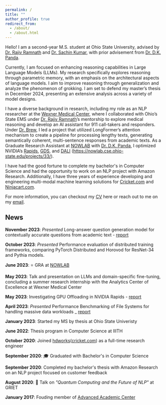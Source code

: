 ```yaml
---
permalink: /
title: ""
author_profile: true
redirect_from: 
  - /about/
  - /about.html
---
```


Hello!
I am a second-year M.S. student at Ohio State University, advised by [Dr. Rajiv Ramnath](https://cse.osu.edu/people/ramnath.6) and [Dr. Sachin Kumar](https://sites.google.com/view/sachinkumar), with prior advisement from [Dr. D.K. Panda](https://cse.osu.edu/people/panda.2).

Currently, I am focused on enhancing reasoning capabilities in Large Language Models (LLMs). My research specifically explores reasoning through parametric memory, with an emphasis on the architectural aspects of language models. I aim to improve reasoning through generalization and analyze the phenomenon of grokking. I am set to defend my master’s thesis in December 2024, presenting an extensive analysis across a variety of model designs.

I have a diverse background in research, including my role as an NLP researcher at the [Wexner Medical Center](https://erik.osu.edu/story/mar22-pre-acceleratorgrants#:~:text=Leveraging%20Artificial%20Intelligence%20to%20Accelerate%20Life%2DSaving%20911%20Care), where I collaborated with Ohio’s State EMS under [Dr. Rajiv Ramnath](https://cse.osu.edu/people/ramnath.6)’s mentorship to explore medical reasoning and develop an AI assistant for 911 call-takers and responders. Under [Dr. Brew](https://sites.google.com/site/chrisbrew475/home?authuser=0), I led a project that utilized LongFormer’s attention mechanism to create a pipeline for processing lengthy texts, generating semantically coherent, multi-sentence responses from academic texts. As a Graduate Research Assistant at [NOWLAB](https://nowlab.cse.ohio-state.edu/projects/33/) with [Dr. D.K. Panda](https://cse.osu.edu/people/panda.2), I optimized NVIDIA’s [Rapids](https://nvidia.github.io/spark-rapids/), [GDS](https://docs.nvidia.com/gpudirect-storage/overview-guide/index.html), and [DALI](https://developer.nvidia.com/dali) (https://nowlab.cse.ohio-state.edu/projects/33/). 

I have had the good fortune to complete my bachelor's in Computer Science and had the opportunity to work on an NLP project with Amazon Research. Additionally, I have three years of experience developing and engineering multi-modal machine learning solutions for [Cricket.com](https://www.cricket.com/) and [Ninjacart.com](https://www.ninjacart.com/).

For more information, you can checkout my [CV](https://npkanaka.github.io//files/cv.pdf) here or reach out to me on my [email](mailto:nikhilpavan.kanaka@gmail.com).

News
------

**November 2023**: _Presented_ Long-answer question generation model for contextually accurate questions from academic text - [report](_portfolio/5525.pdf)

**October 2023**: _Presented_ Performance evaluation of distributed training frameworks, comparing PyTorch Distributed and Horovod for ResNet-34 and Pythia models.

**June 2023**: ⭐ GRA at [NOWLAB](https://nowlab.cse.ohio-state.edu/)

**May 2023**: Talk and presentation on LLMs and domain-specific fine-tuning, concluding a summer research internship with the Analytics Center of Excellence at Wexner Medical Center

**May 2023**: Investigating GPU Offloading in NVIDIA Rapids - [report](_portfolio/6422.pdf) 

**April 2023**: _Presented_ Performance Benchmarking of File Systems for handling massive data workloads _ [report](_portfolio/6431.pdf)

**January 2023**: Started my MS by thesis at Ohio State Univeristy

**June 2022**: Thesis program in Computer Science at IIITH

**October 2020**: Joined [hdworks](https://hdworks.in/)([cricket.com](https://www.cricket.com/)) as a full-time research engineer 

**September 2020**: 🎓 Graduated with Bachelor's in Computer Science

**September 2020**: Completed my bachelor's thesis with Amazon Research on an NLP project focused on customer feedback

**August 2020**: 🎤 Talk on _"Quantum Computing and the Future of NLP"_ at GRIET

**January 2017**: Fouding member of [Advanced Academic Center](https://www.aacgriet.com/)

<!-- This is the front page of a website that is powered by the [Academic Pages template](https://github.com/academicpages/academicpages.github.io) and hosted on GitHub pages. [GitHub pages](https://pages.github.com) is a free service in which websites are built and hosted from code and data stored in a GitHub repository, automatically updating when a new commit is made to the respository. This template was forked from the [Minimal Mistakes Jekyll Theme](https://mmistakes.github.io/minimal-mistakes/) created by Michael Rose, and then extended to support the kinds of content that academics have: publications, talks, teaching, a portfolio, blog posts, and a dynamically-generated CV. You can fork [this repository](https://github.com/academicpages/academicpages.github.io) right now, modify the configuration and markdown files, add your own PDFs and other content, and have your own site for free, with no ads! An older version of this template powers my own personal website at [stuartgeiger.com](http://stuartgeiger.com), which uses [this Github repository](https://github.com/staeiou/staeiou.github.io).

A data-driven personal website
======
Like many other Jekyll-based GitHub Pages templates, Academic Pages makes you separate the website's content from its form. The content & metadata of your website are in structured markdown files, while various other files constitute the theme, specifying how to transform that content & metadata into HTML pages. You keep these various markdown (.md), YAML (.yml), HTML, and CSS files in a public GitHub repository. Each time you commit and push an update to the repository, the [GitHub pages](https://pages.github.com/) service creates static HTML pages based on these files, which are hosted on GitHub's servers free of charge.

Many of the features of dynamic content management systems (like Wordpress) can be achieved in this fashion, using a fraction of the computational resources and with far less vulnerability to hacking and DDoSing. You can also modify the theme to your heart's content without touching the content of your site. If you get to a point where you've broken something in Jekyll/HTML/CSS beyond repair, your markdown files describing your talks, publications, etc. are safe. You can rollback the changes or even delete the repository and start over -- just be sure to save the markdown files! Finally, you can also write scripts that process the structured data on the site, such as [this one](https://github.com/academicpages/academicpages.github.io/blob/master/talkmap.ipynb) that analyzes metadata in pages about talks to display [a map of every location you've given a talk](https://academicpages.github.io/talkmap.html).

Getting started
======
1. Register a GitHub account if you don't have one and confirm your e-mail (required!)
1. Fork [this repository](https://github.com/academicpages/academicpages.github.io) by clicking the "fork" button in the top right. 
1. Go to the repository's settings (rightmost item in the tabs that start with "Code", should be below "Unwatch"). Rename the repository "[your GitHub username].github.io", which will also be your website's URL.
1. Set site-wide configuration and create content & metadata (see below -- also see [this set of diffs](http://archive.is/3TPas) showing what files were changed to set up [an example site](https://getorg-testacct.github.io) for a user with the username "getorg-testacct")
1. Upload any files (like PDFs, .zip files, etc.) to the files/ directory. They will appear at https://[your GitHub username].github.io/files/example.pdf.  
1. Check status by going to the repository settings, in the "GitHub pages" section

Site-wide configuration
------
The main configuration file for the site is in the base directory in [_config.yml](https://github.com/academicpages/academicpages.github.io/blob/master/_config.yml), which defines the content in the sidebars and other site-wide features. You will need to replace the default variables with ones about yourself and your site's github repository. The configuration file for the top menu is in [_data/navigation.yml](https://github.com/academicpages/academicpages.github.io/blob/master/_data/navigation.yml). For example, if you don't have a portfolio or blog posts, you can remove those items from that navigation.yml file to remove them from the header. 

Create content & metadata
------
For site content, there is one markdown file for each type of content, which are stored in directories like _publications, _talks, _posts, _teaching, or _pages. For example, each talk is a markdown file in the [_talks directory](https://github.com/academicpages/academicpages.github.io/tree/master/_talks). At the top of each markdown file is structured data in YAML about the talk, which the theme will parse to do lots of cool stuff. The same structured data about a talk is used to generate the list of talks on the [Talks page](https://academicpages.github.io/talks), each [individual page](https://academicpages.github.io/talks/2012-03-01-talk-1) for specific talks, the talks section for the [CV page](https://academicpages.github.io/cv), and the [map of places you've given a talk](https://academicpages.github.io/talkmap.html) (if you run this [python file](https://github.com/academicpages/academicpages.github.io/blob/master/talkmap.py) or [Jupyter notebook](https://github.com/academicpages/academicpages.github.io/blob/master/talkmap.ipynb), which creates the HTML for the map based on the contents of the _talks directory).

**Markdown generator**

I have also created [a set of Jupyter notebooks](https://github.com/academicpages/academicpages.github.io/tree/master/markdown_generator
) that converts a CSV containing structured data about talks or presentations into individual markdown files that will be properly formatted for the Academic Pages template. The sample CSVs in that directory are the ones I used to create my own personal website at stuartgeiger.com. My usual workflow is that I keep a spreadsheet of my publications and talks, then run the code in these notebooks to generate the markdown files, then commit and push them to the GitHub repository.

How to edit your site's GitHub repository
------
Many people use a git client to create files on their local computer and then push them to GitHub's servers. If you are not familiar with git, you can directly edit these configuration and markdown files directly in the github.com interface. Navigate to a file (like [this one](https://github.com/academicpages/academicpages.github.io/blob/master/_talks/2012-03-01-talk-1.md) and click the pencil icon in the top right of the content preview (to the right of the "Raw | Blame | History" buttons). You can delete a file by clicking the trashcan icon to the right of the pencil icon. You can also create new files or upload files by navigating to a directory and clicking the "Create new file" or "Upload files" buttons. 

Example: editing a markdown file for a talk
![Editing a markdown file for a talk](/images/editing-talk.png)

For more info
------
More info about configuring Academic Pages can be found in [the guide](https://academicpages.github.io/markdown/). The [guides for the Minimal Mistakes theme](https://mmistakes.github.io/minimal-mistakes/docs/configuration/) (which this theme was forked from) might also be helpful. -->
